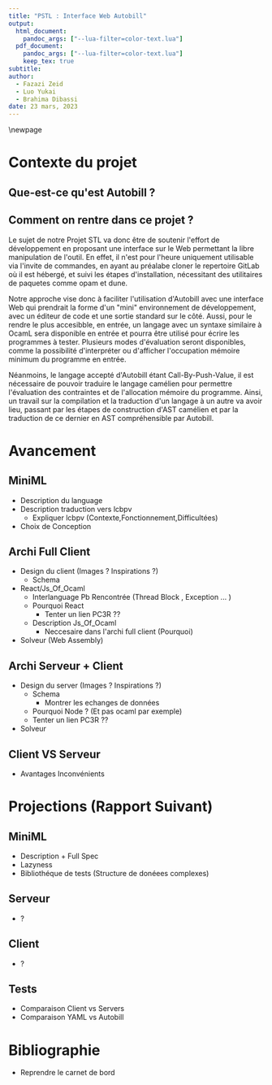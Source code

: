 ```yaml
---
title: "PSTL : Interface Web Autobill"
output: 
  html_document: 
    pandoc_args: ["--lua-filter=color-text.lua"]
  pdf_document: 
    pandoc_args: ["--lua-filter=color-text.lua"]
    keep_tex: true
subtitle: 
author:  
  - Fazazi Zeid
  - Luo Yukai 
  - Brahima Dibassi
date: 23 mars, 2023
---
```

 <!--pandoc --lua-filter ./MarkdownVersions/color-text.lua  -N --variable "geometry=margin=1.2in" --variable mainfont="Palatino" --variable sansfont="Helvetica" --variable monofont="Menlo" --variable fontsize=12pt --variable version=2.0 ./MarkdownVersions/Rapport.md  --pdf-engine=xelatex --toc -o Rapport.pdf -->
\newpage

# Contexte du projet

## Que-est-ce qu'est Autobill ?
  
  
## Comment on rentre dans ce projet ?
  Le sujet de notre Projet STL va donc être de soutenir l'effort de développement
  en proposant une interface sur le Web permettant la libre manipulation de l'outil. En effet, il n'est pour l'heure uniquement utilisable via l'invite de commandes, en ayant au préalabe cloner le repertoire GitLab où il est hébergé, et suivi les étapes d'installation, nécessitant des utilitaires de paquetes comme opam et dune.

  Notre approche vise donc à faciliter l'utilisation d'Autobill avec une interface Web qui prendrait la forme d'un "mini" environnement de développement, avec un 
  éditeur de code et une sortie standard sur le côté. Aussi, pour le rendre le plus accesibble, en entrée, un langage avec un syntaxe similaire à OcamL sera disponible en entrée et pourra être utilisé pour écrire les programmes à tester. Plusieurs modes d'évaluation seront disponibles, comme la possibilité d'interpréter ou d'afficher l'occupation mémoire minimum du programme en entrée.

  Néanmoins, le langage accepté d'Autobill étant Call-By-Push-Value, il est nécessaire de pouvoir traduire le langage camélien pour permettre l'évaluation des contraintes et de l'allocation mémoire du programme. Ainsi, un travail sur la compilation et la traduction d'un langage à un autre va avoir lieu, passant par les étapes de construction d'AST camélien et par la traduction de ce dernier en AST compréhensible par Autobill.


# Avancement
## MiniML
  - Description du language
  - Description traduction vers lcbpv
    - Expliquer lcbpv (Contexte,Fonctionnement,Difficultées)
  - Choix de Conception
  
## Archi Full Client
  - Design du client (Images ? Inspirations ?)
    - Schema
  - React/Js_Of_Ocaml 
    - Interlanguage Pb Rencontrée (Thread Block , Exception ... )
    - Pourquoi React
      - Tenter un lien PC3R ??
    - Description Js_Of_Ocaml 
      - Neccesaire dans l'archi full client (Pourquoi)
  - Solveur (Web Assembly)


## Archi Serveur + Client
  - Design du server (Images ? Inspirations ?)
    -  Schema
        -  Montrer les echanges de données
    - Pourquoi Node ? (Et pas ocaml par exemple)
    - Tenter un lien PC3R ??
  - Solveur

## Client VS Serveur
  - Avantages Inconvénients 

# Projections (Rapport Suivant)
## MiniML
  - Description + Full Spec
  - Lazyness
  - Bibliothéque de tests (Structure de donéees complexes)

## Serveur
  - ?
  
## Client 
  - ?
  
## Tests
  - Comparaison Client vs Servers
  - Comparaison YAML vs Autobill

# Bibliographie 
  - Reprendre le carnet de bord
